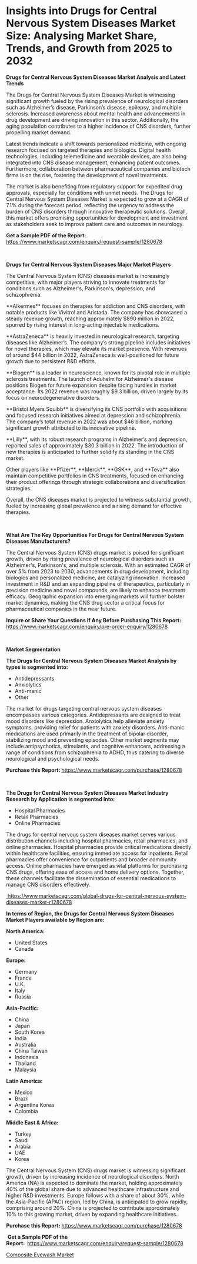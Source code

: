 <p><h1>Insights into Drugs for Central Nervous System Diseases Market Size: Analysing Market Share, Trends, and Growth from 2025 to 2032</h1></p><p><strong>Drugs for Central Nervous System Diseases Market Analysis and Latest Trends</strong></p>
<p><p>The Drugs for Central Nervous System Diseases Market is witnessing significant growth fueled by the rising prevalence of neurological disorders such as Alzheimer’s disease, Parkinson’s disease, epilepsy, and multiple sclerosis. Increased awareness about mental health and advancements in drug development are driving innovation in this sector. Additionally, the aging population contributes to a higher incidence of CNS disorders, further propelling market demand.</p><p>Latest trends indicate a shift towards personalized medicine, with ongoing research focused on targeted therapies and biologics. Digital health technologies, including telemedicine and wearable devices, are also being integrated into CNS disease management, enhancing patient outcomes. Furthermore, collaboration between pharmaceutical companies and biotech firms is on the rise, fostering the development of novel treatments.</p><p>The market is also benefiting from regulatory support for expedited drug approvals, especially for conditions with unmet needs. The Drugs for Central Nervous System Diseases Market is expected to grow at a CAGR of 7.1% during the forecast period, reflecting the urgency to address the burden of CNS disorders through innovative therapeutic solutions. Overall, this market offers promising opportunities for development and investment as stakeholders seek to improve patient care and outcomes in neurology.</p></p>
<p><strong>Get a Sample PDF of the Report:&nbsp;</strong> <a href="https://www.marketscagr.com/enquiry/request-sample/1280678?utm_campaign=1126&utm_medium=2&utm_source=Github&utm_content=ia&utm_term=24032025&utm_id=drugs-for-central-nervous-system-diseases">https://www.marketscagr.com/enquiry/request-sample/1280678</a></p>
<p>&nbsp;</p>
<p><strong>Drugs for Central Nervous System Diseases Major Market Players</strong></p>
<p><p>The Central Nervous System (CNS) diseases market is increasingly competitive, with major players striving to innovate treatments for conditions such as Alzheimer's, Parkinson's, depression, and schizophrenia. </p><p>**Alkermes** focuses on therapies for addiction and CNS disorders, with notable products like Vivitrol and Aristada. The company has showcased a steady revenue growth, reaching approximately $890 million in 2022, spurred by rising interest in long-acting injectable medications.</p><p>**AstraZeneca** is heavily invested in neurological research, targeting diseases like Alzheimer’s. The company’s strong pipeline includes initiatives for novel therapies, which may elevate its market presence. With revenues of around $44 billion in 2022, AstraZeneca is well-positioned for future growth due to persistent R&D efforts.</p><p>**Biogen** is a leader in neuroscience, known for its pivotal role in multiple sclerosis treatments. The launch of Aduhelm for Alzheimer's disease positions Biogen for future expansion despite facing hurdles in market acceptance. Its 2022 revenue was roughly $9.3 billion, driven largely by its focus on neurodegenerative disorders.</p><p>**Bristol Myers Squibb** is diversifying its CNS portfolio with acquisitions and focused research initiatives aimed at depression and schizophrenia. The company’s total revenue in 2022 was about $46 billion, marking significant growth attributed to its innovative pipeline.</p><p>**Lilly**, with its robust research programs in Alzheimer’s and depression, reported sales of approximately $30.3 billion in 2022. The introduction of new therapies is anticipated to further solidify its standing in the CNS market.</p><p>Other players like **Pfizer**, **Merck**, **GSK**, and **Teva** also maintain competitive portfolios in CNS treatments, focused on enhancing their product offerings through strategic collaborations and diversification strategies. </p><p>Overall, the CNS diseases market is projected to witness substantial growth, fueled by increasing global prevalence and a rising demand for effective therapies.</p></p>
<p>&nbsp;</p>
<p><strong>What Are The Key Opportunities For Drugs for Central Nervous System Diseases Manufacturers?</strong></p>
<p><p>The Central Nervous System (CNS) drugs market is poised for significant growth, driven by rising prevalence of neurological disorders such as Alzheimer's, Parkinson's, and multiple sclerosis. With an estimated CAGR of over 5% from 2023 to 2030, advancements in drug development, including biologics and personalized medicine, are catalyzing innovation. Increased investment in R&D and an expanding pipeline of therapeutics, particularly in precision medicine and novel compounds, are likely to enhance treatment efficacy. Geographic expansion into emerging markets will further bolster market dynamics, making the CNS drug sector a critical focus for pharmaceutical companies in the near future.</p></p>
<p><strong>Inquire or Share Your Questions If Any Before Purchasing This Report:</strong> <a href="https://www.marketscagr.com/enquiry/pre-order-enquiry/1280678?utm_campaign=1126&utm_medium=2&utm_source=Github&utm_content=ia&utm_term=24032025&utm_id=drugs-for-central-nervous-system-diseases">https://www.marketscagr.com/enquiry/pre-order-enquiry/1280678</a></p>
<p>&nbsp;</p>
<p><strong>Market Segmentation</strong></p>
<p><strong>The Drugs for Central Nervous System Diseases Market Analysis by types is segmented into:</strong></p>
<p><ul><li>Antidepressants</li><li>Anxiolytics</li><li>Anti-manic</li><li>Other</li></ul></p>
<p><p>The market for drugs targeting central nervous system diseases encompasses various categories. Antidepressants are designed to treat mood disorders like depression. Anxiolytics help alleviate anxiety symptoms, providing relief for patients with anxiety disorders. Anti-manic medications are used primarily in the treatment of bipolar disorder, stabilizing mood and preventing episodes. Other market segments may include antipsychotics, stimulants, and cognitive enhancers, addressing a range of conditions from schizophrenia to ADHD, thus catering to diverse neurological and psychological needs.</p></p>
<p><strong>Purchase this Report:&nbsp;</strong><a href="https://www.marketscagr.com/purchase/1280678?utm_campaign=1126&utm_medium=2&utm_source=Github&utm_content=ia&utm_term=24032025&utm_id=drugs-for-central-nervous-system-diseases">https://www.marketscagr.com/purchase/1280678</a></p>
<p>&nbsp;</p>
<p><strong>The Drugs for Central Nervous System Diseases Market Industry Research by Application is segmented into:</strong></p>
<p><ul><li>Hospital Pharmacies</li><li>Retail Pharmacies</li><li>Online Pharmacies</li></ul></p>
<p><p>The drugs for central nervous system diseases market serves various distribution channels including hospital pharmacies, retail pharmacies, and online pharmacies. Hospital pharmacies provide critical medications directly within healthcare facilities, ensuring immediate access for inpatients. Retail pharmacies offer convenience for outpatients and broader community access. Online pharmacies have emerged as vital platforms for purchasing CNS drugs, offering ease of access and home delivery options. Together, these channels facilitate the dissemination of essential medications to manage CNS disorders effectively.</p></p>
<p><a href="https://www.marketscagr.com/global-drugs-for-central-nervous-system-diseases-market-r1280678?utm_campaign=1126&utm_medium=2&utm_source=Github&utm_content=ia&utm_term=24032025&utm_id=drugs-for-central-nervous-system-diseases">&nbsp;https://www.marketscagr.com/global-drugs-for-central-nervous-system-diseases-market-r1280678</a></p>
<p><strong>In terms of Region, the Drugs for Central Nervous System Diseases Market Players available by Region are:</strong></p>
<p>
    <p> <strong> North America: </strong>
        <ul>
            <li>United States</li>
            <li>Canada</li>
        </ul>
        </p> 
    <p> <strong> Europe: </strong>
        <ul>
            <li>Germany</li>
            <li>France</li>
            <li>U.K.</li>
            <li>Italy</li>
            <li>Russia</li>
        </ul>
        </p> 
    <p> <strong> Asia-Pacific: </strong>
        <ul>
            <li>China</li>
            <li>Japan</li>
            <li>South Korea</li>
            <li>India</li>
            <li>Australia</li>
            <li>China Taiwan</li>
            <li>Indonesia</li>
            <li>Thailand</li>
            <li>Malaysia</li>
        </ul>
        </p> 
    <p> <strong> Latin America: </strong>
        <ul>
            <li>Mexico</li>
            <li>Brazil</li>
            <li>Argentina Korea</li>
            <li>Colombia</li>
        </ul>
        </p> 
    <p> <strong> Middle East & Africa: </strong>
        <ul>
            <li>Turkey</li>
            <li>Saudi</li>
            <li>Arabia</li>
            <li>UAE</li>
            <li>Korea</li>
        </ul>
    </p>
    </p>
<p><p>The Central Nervous System (CNS) drugs market is witnessing significant growth, driven by increasing incidence of neurological disorders. North America (NA) is expected to dominate the market, holding approximately 40% of the global share due to advanced healthcare infrastructure and higher R&D investments. Europe follows with a share of about 30%, while the Asia-Pacific (APAC) region, led by China, is anticipated to grow rapidly, comprising around 20%. China is projected to contribute approximately 10% to this growing market, driven by expanding healthcare initiatives.</p></p>
<p><strong>Purchase this Report: </strong><a href="https://www.marketscagr.com/purchase/1280678?utm_campaign=1126&utm_medium=2&utm_source=Github&utm_content=ia&utm_term=24032025&utm_id=drugs-for-central-nervous-system-diseases">https://www.marketscagr.com/purchase/1280678</a></p>
<p>&nbsp;<strong>Get a Sample PDF of the Report:&nbsp;&nbsp;</strong><a href="https://www.marketscagr.com/enquiry/request-sample/1280678?utm_campaign=1126&utm_medium=2&utm_source=Github&utm_content=ia&utm_term=24032025&utm_id=drugs-for-central-nervous-system-diseases">https://www.marketscagr.com/enquiry/request-sample/1280678</a></p>
<p><strong></strong></p>
<p><p><a href="https://github.com/julyju69/Market-Research-Report-List-6/blob/main/composite-eyewash-market.md?utm_campaign=1126&utm_medium=2&utm_source=Github&utm_content=ia&utm_term=24032025&utm_id=drugs-for-central-nervous-system-diseases">Composite Eyewash Market</a></p></p>